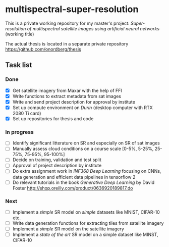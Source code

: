 # multispectral-super-resolution
This is a private working repository for my master's project: *Super-resolution of multispectral satellite images using artificial neural networks* (working title)

The actual thesis is located in a separate private repository https://github.com/onordberg/thesis

## Task list

### Done
- [x] Get satellite imagery from Maxar with the help of FFI
- [x] Write functions to extract metadata from sat images
- [x] Write and send project description for approval by institute
- [x] Set up compute environment on *Durin* (desktop computer with RTX 2080 Ti card)
- [x] Set up repositories for thesis and code

### In progress
- [ ] Identify significant litterature on SR and especially on SR of sat images
- [ ] Manually assess cloud conditions on a course scale [0-5%, 5-25%, 25-75%, 75-95%, 95-100%]
- [ ] Decide on training, validation and test split
- [ ] Approval of project description by institute
- [ ] Do extra assignment work in *INF368 Deep Learning* focusing on CNNs, data generation and efficient data pipelines in tensorflow 2
- [ ] Do relevant tutorials in the book *Generative Deep Learning* by David Foster http://shop.oreilly.com/product/0636920189817.do

### Next
- [ ] Implement a *simple* SR model on *simple* datasets like MNIST, CIFAR-10 etc.
- [ ] Write data generation functions for extracting tiles from satellite imagery
- [ ] Implement a *simple* SR model on the satellite imagery
- [ ] Implement a *state of the art* SR model on a simple dataset like MINST, CIFAR-10
